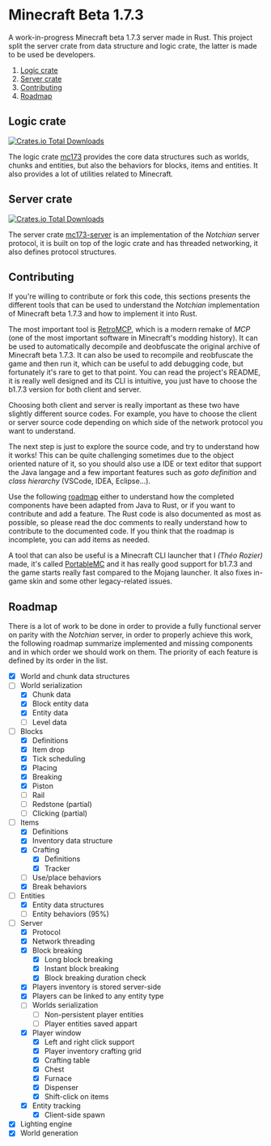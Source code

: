 # Minecraft Beta 1.7.3
A work-in-progress Minecraft beta 1.7.3 server made in Rust. This project split the server
crate from data structure and logic crate, the latter is made to be used be developers.

1. [Logic crate](#logic-crate)
2. [Server crate](#server-crate)
3. [Contributing](#contributing)
4. [Roadmap](#roadmap)

## Logic crate

[![Crates.io Total Downloads](https://img.shields.io/crates/d/mc173?style=flat-square)](https://crates.io/crates/mc173)

The logic crate [mc173](/mc173/) provides the core data structures such as worlds, chunks 
and entities, but also the behaviors for blocks, items and entities. It also provides a
lot of utilities related to Minecraft.

## Server crate

[![Crates.io Total Downloads](https://img.shields.io/crates/d/mc173-server?style=flat-square)](https://crates.io/crates/mc173-server)

The server crate [mc173-server](/mc173-server/) is an implementation of the *Notchian* 
server protocol, it is built on top of the logic crate and has threaded networking, it 
also defines protocol structures.

## Contributing

If you're willing to contribute or fork this code, this sections presents the different
tools that can be used to understand the *Notchian* implementation of Minecraft beta 
1.7.3 and how to implement it into Rust.

The most important tool is [RetroMCP], which is a modern remake of *MCP* (one of the most important software in Minecraft's modding history). It can be used to automatically
decompile and deobfuscate the original archive of Minecraft beta 1.7.3. It can also be
used to recompile and reobfuscate the game and then run it, which can be useful to add
debugging code, but fortunately it's rare to get to that point. You can read the project's
README, it is really well designed and its CLI is intuitive, you just have to choose the
b1.7.3 version for both client and server.

Choosing both client and server is really important as these two have slightly different
source codes. For example, you have to choose the client or server source code depending
on which side of the network protocol you want to understand.

The next step is just to explore the source code, and try to understand how it works! This
can be quite challenging sometimes due to the object oriented nature of it, so you should
also use a IDE or text editor that support the Java langage and a few important features
such as *goto definition* and *class hierarchy* (VSCode, IDEA, Eclipse...).

Use the following [roadmap](#roadmap) either to understand how the completed components
have been adapted from Java to Rust, or if you want to contribute and add a feature.
The Rust code is also documented as most as possible, so please read the doc comments
to really understand how to contribute to the documented code. If you think that the
roadmap is incomplete, you can add items as needed.

A tool that can also be useful is a Minecraft CLI launcher that I *(Théo Rozier)* made,
it's called [PortableMC] and it has really good support for b1.7.3 and the game starts
really fast compared to the Mojang launcher. It also fixes in-game skin and some other
legacy-related issues.

[RetroMCP]: https://github.com/MCPHackers/RetroMCP-Java
[PortableMC]: https://github.com/mindstorm38/portablemc

## Roadmap
There is a lot of work to be done in order to provide a fully functional server on 
parity with the *Notchian* server, in order to properly achieve this work, the following
roadmap summarize implemented and missing components and in which order we should work
on them. The priority of each feature is defined by its order in the list.

- [x] World and chunk data structures
- [ ] World serialization
    - [x] Chunk data
    - [x] Block entity data
    - [x] Entity data
    - [ ] Level data
- [ ] Blocks
    - [x] Definitions
    - [x] Item drop
    - [x] Tick scheduling
    - [x] Placing
    - [x] Breaking
    - [x] Piston
    - [ ] Rail
    - [ ] Redstone (partial)
    - [ ] Clicking (partial)
- [ ] Items
    - [x] Definitions
    - [x] Inventory data structure
    - [x] Crafting
        - [x] Definitions
        - [x] Tracker
    - [ ] Use/place behaviors
    - [x] Break behaviors
- [ ] Entities
    - [x] Entity data structures
    - [ ] Entity behaviors (95%)
- [ ] Server
    - [x] Protocol
    - [x] Network threading
    - [x] Block breaking
        - [x] Long block breaking
        - [x] Instant block breaking
        - [x] Block breaking duration check
    - [x] Players inventory is stored server-side
    - [x] Players can be linked to any entity type
    - [ ] Worlds serialization
        - [ ] Non-persistent player entities
        - [ ] Player entities saved appart
    - [x] Player window
        - [x] Left and right click support
        - [x] Player inventory crafting grid
        - [x] Crafting table
        - [x] Chest
        - [x] Furnace
        - [x] Dispenser
        - [x] Shift-click on items
    - [x] Entity tracking
        - [x] Client-side spawn
- [x] Lighting engine
- [x] World generation